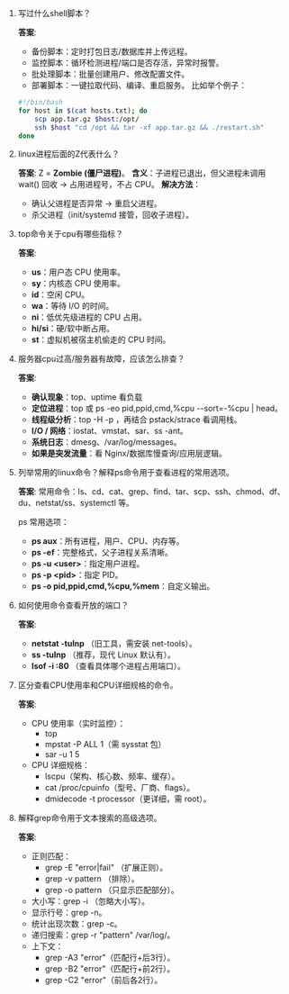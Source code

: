 1. 写过什么shell脚本？

    **答案**:
    - 备份脚本：定时打包日志/数据库并上传远程。
    - 监控脚本：循环检测进程/端口是否存活，异常时报警。
    - 批处理脚本：批量创建用户、修改配置文件。
    - 部署脚本：一键拉取代码、编译、重启服务。
    比如举个例子：
    ```bash
    #!/bin/bash
    for host in $(cat hosts.txt); do
        scp app.tar.gz $host:/opt/
        ssh $host "cd /opt && tar -xf app.tar.gz && ./restart.sh"
    done
    ```
2. linux进程后面的Z代表什么？

    **答案**: 
    Z = **Zombie (僵尸进程)**。
    **含义**：子进程已退出，但父进程未调用 wait() 回收 → 占用进程号，不占 CPU。
    **解决方法**：
    - 确认父进程是否异常 → 重启父进程。
    - 杀父进程（init/systemd 接管，回收子进程）。
3. top命令关于cpu有哪些指标？

    **答案**:
    - **us**：用户态 CPU 使用率。
    - **sy**：内核态 CPU 使用率。
    - **id**：空闲 CPU。
    - **wa**：等待 I/O 的时间。
    - **ni**：低优先级进程的 CPU 占用。
    - **hi/si**：硬/软中断占用。
    - **st**：虚拟机被宿主机偷走的 CPU 时间。
4. 服务器cpu过高/服务器有故障，应该怎么排查？

    **答案**:
    - **确认现象**：top、uptime 看负载
    - **定位进程**：top 或 ps -eo pid,ppid,cmd,%cpu --sort=-%cpu | head。
    - **线程级分析**：top -H -p <pid>，再结合 pstack/strace 看调用栈。
    - **I/O / 网络**：iostat、vmstat、sar、ss -ant。
    - **系统日志**：dmesg、/var/log/messages。
    - **如果是突发流量**：看 Nginx/数据库慢查询/应用层逻辑。
5. 列举常用的linux命令？解释ps命令用于查看进程的常用选项。

    **答案**:
    常用命令：ls、cd、cat、grep、find、tar、scp、ssh、chmod、df、du、netstat/ss、systemctl 等。

    ps 常用选项：
    - **ps aux**：所有进程，用户、CPU、内存等。
    - **ps -ef**：完整格式，父子进程关系清晰。
    - **ps -u \<user>**：指定用户进程。
    - **ps -p \<pid>**：指定 PID。
    - **ps -o pid,ppid,cmd,%cpu,%mem**：自定义输出。
6. 如何使用命令查看开放的端口？

    **答案**:
    - **netstat -tulnp** （旧工具，需安装 net-tools）。
    - **ss -tulnp** （推荐，现代 Linux 默认有）。
    - **lsof -i :80** （查看具体哪个进程占用端口）。
7. 区分查看CPU使用率和CPU详细规格的命令。

    **答案**:
    - CPU 使用率（实时监控）：
        - top
        - mpstat -P ALL 1（需 sysstat 包）
        - sar -u 1 5
    - CPU 详细规格：
        - lscpu（架构、核心数、频率、缓存）。
        - cat /proc/cpuinfo（型号、厂商、flags）。
        - dmidecode -t processor（更详细，需 root）。
8. 解释grep命令用于文本搜索的高级选项。

    **答案**:
    - 正则匹配：
        - grep -E "error|fail" （扩展正则）。
        - grep -v pattern （排除）。
        - grep -o pattern （只显示匹配部分）。
    - 大小写：grep -i （忽略大小写）。
    - 显示行号：grep -n。
    - 统计出现次数：grep -c。
    - 递归搜索：grep -r "pattern" /var/log/。
    - 上下文：
        - grep -A3 "error"（匹配行+后3行）。
        - grep -B2 "error"（匹配行+前2行）。
        - grep -C2 "error"（前后各2行）。